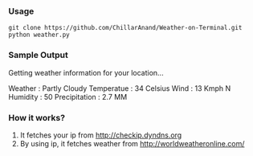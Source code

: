 ### Usage
    git clone https://github.com/ChillarAnand/Weather-on-Terminal.git
    python weather.py




### Sample Output

Getting weather information for your location...

Weather : Partly Cloudy 
Temperatue : 34 Celsius
Wind : 13 Kmph N 
Humidity : 50 
Precipitation : 2.7 MM




### How it works?
1. It fetches your ip from  http://checkip.dyndns.org
2. By using ip, it fetches weather from http://worldweatheronline.com/

